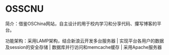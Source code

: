 # OSSCNU
简介：借鉴OSChina网站，自主设计的用于校内学习和分享代码、攥写博客的平台。

功能架构：采用LAMP架构，结合新浪云开发多台服务器 | 实现平台各用户的数据及session的安全存储 | 数据库并行访问和memcache缓存 | 采用Apache服务器
